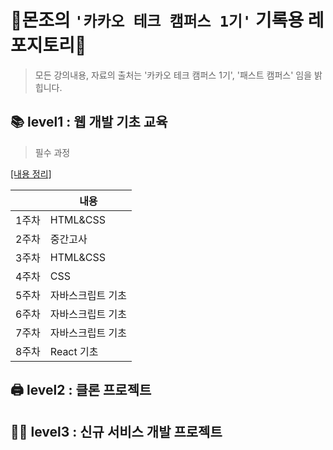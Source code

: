 # 👾몬조의 `'카카오 테크 캠퍼스 1기'` 기록용 레포지토리👾

> 모든 강의내용, 자료의 출처는 '카카오 테크 캠퍼스 1기', '패스트 캠퍼스' 임을 밝힙니다.

## 📚 level1 : 웹 개발 기초 교육

> 필수 과정

[[내용 정리]](https://github.com/monsta-zo/kakao-tech-campus-archive/blob/main/%EC%9B%B9%20%EA%B0%9C%EB%B0%9C%20%EA%B8%B0%EC%B4%88%EA%B5%90%EC%9C%A1/HTML+CSS+JS.md)

|       | 내용     | 
| ----- | -------- | 
| 1주차 | HTML&CSS | 
|2주차|중간고사||
|3주차|HTML&CSS|
|4주차|CSS|
|5주차|자바스크립트 기초| 
|6주차|자바스크립트 기초|
|7주차|자바스크립트 기초|
|8주차|React 기초|

## 🖨️ level2 : 클론 프로젝트

## 🧑‍💻 level3 : 신규 서비스 개발 프로젝트
